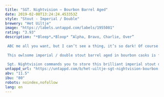 ```yaml
---
title: "SGT. Nightvision – Bourbon Barrel Aged"
date: 2019-02-08T13:24:24.453353Z
style: "Stout - Imperial / Double"
brewery: "Het Uiltje"
image: "https://labels.untappd.com/labels/1955081"
rating: "3.93"
description: "*Bleep*…*Bloop* “Alpha, Bravo, Charlie, Over”  ABC me all you want, but I can’t see a thing, it’s so dark! Of course you can’t see a thing! You need to strap on your goggles. They are military grade night vision goggles my friend!  This owlsome imperial / double stout barrel aged in bourbon casks is french oak aged with a peaty twist to it. If you are a fan of heavy dark stouts, than you’ll love this absolute banger. Dark as hell, but tasty as heaven.  Sgt. Nightvision commands you to store this brilliant imperial stout dark and cool, and drink it whenever you want. Drinking it while wearing goggles works best."
untappd_url: "https://untappd.com/b/het-uiltje-sgt-nightvision-bourbon-barrel-aged/1955081"
abv: "11.5"
ibu: "80"
robots: noindex,nofollow
lang: en
---
```

